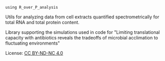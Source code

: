 `using R_over_P_analysis`

Utils for analyzing data from cell extracts quantified spectrometrically for total RNA and total protein content.

Library supporting the simulations used in code for "Limiting translational capacity with antibiotics reveals the tradeoffs of microbial acclimation to fluctuating environments"

License: [CC BY-ND-NC 4.0](https://creativecommons.org/licenses/by-nc-nd/4.0/)
